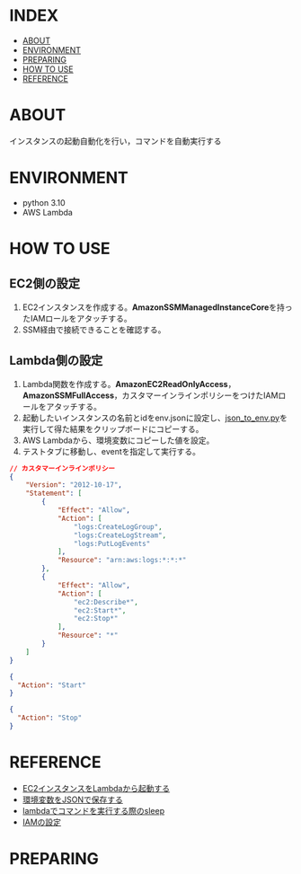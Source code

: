 # INDEX

- [ABOUT](#ABOUT)
- [ENVIRONMENT](#ABOUT)
- [PREPARING](#PREPARING)
- [HOW TO USE](#HOW-TO-USE)
- [REFERENCE](#REFERENCE)

# ABOUT
インスタンスの起動自動化を行い，コマンドを自動実行する

# ENVIRONMENT
- python 3.10
- AWS Lambda

# HOW TO USE
## EC2側の設定
1. EC2インスタンスを作成する。**AmazonSSMManagedInstanceCore**を持ったIAMロールをアタッチする。
2. SSM経由で接続できることを確認する。

## Lambda側の設定
1. Lambda関数を作成する。**AmazonEC2ReadOnlyAccess**，**AmazonSSMFullAccess**，カスタマーインラインポリシーをつけたIAMロールをアタッチする。
2. 起動したいインスタンスの名前とidをenv.jsonに設定し、[json_to_env.py](./json_to_env.py)を実行して得た結果をクリップボードにコピーする。
3. AWS Lambdaから、環境変数にコピーした値を設定。
4. テストタブに移動し、eventを指定して実行する。

```json
// カスタマーインラインポリシー
{
    "Version": "2012-10-17",
    "Statement": [
        {
            "Effect": "Allow",
            "Action": [
                "logs:CreateLogGroup",
                "logs:CreateLogStream",
                "logs:PutLogEvents"
            ],
            "Resource": "arn:aws:logs:*:*:*"
        },
        {
            "Effect": "Allow",
            "Action": [
                "ec2:Describe*",
                "ec2:Start*",
                "ec2:Stop*"
            ],
            "Resource": "*"
        }
    ]
}
```

```json
{
  "Action": "Start"
}
```

```json
{
  "Action": "Stop"
}
```

# REFERENCE
- [EC2インスタンスをLambdaから起動する](https://qiita.com/YK0214/items/59bc0e5ae89f68af74b3)
- [環境変数をJSONで保存する](https://dev.classmethod.jp/articles/aws-lambda-env-var-json/)
- [lambdaでコマンドを実行する際のsleep](https://qiita.com/yakkuru/items/0b61cfb80bc30c00ac91)
- [IAMの設定](https://qiita.com/high5/items/dbc32ffb07b603bbf709)

# PREPARING
